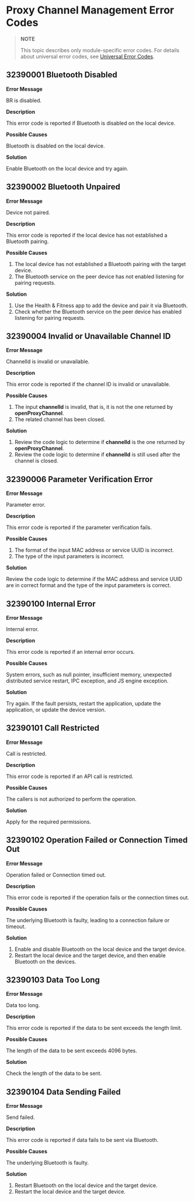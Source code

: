 # Proxy Channel Management Error Codes

> **NOTE**
>
> This topic describes only module-specific error codes. For details about universal error codes, see [Universal Error Codes](../errorcode-universal.md).

## 32390001 Bluetooth Disabled

**Error Message**

BR is disabled.

**Description**

This error code is reported if Bluetooth is disabled on the local device.

**Possible Causes**

Bluetooth is disabled on the local device.

**Solution**

Enable Bluetooth on the local device and try again.

## 32390002 Bluetooth Unpaired

**Error Message**

Device not paired.

**Description**

This error code is reported if the local device has not established a Bluetooth pairing.

**Possible Causes**

1. The local device has not established a Bluetooth pairing with the target device.
2. The Bluetooth service on the peer device has not enabled listening for pairing requests.

**Solution**

1. Use the Health & Fitness app to add the device and pair it via Bluetooth.
2. Check whether the Bluetooth service on the peer device has enabled listening for pairing requests.

## 32390004 Invalid or Unavailable Channel ID

**Error Message**

ChannelId is invalid or unavailable.

**Description**

This error code is reported if the channel ID is invalid or unavailable.

**Possible Causes**

1. The input **channelId** is invalid, that is, it is not the one returned by **openProxyChannel**.
2. The related channel has been closed.

**Solution**

1. Review the code logic to determine if **channelId** is the one returned by **openProxyChannel**.
2. Review the code logic to determine if **channelId** is still used after the channel is closed. 

## 32390006 Parameter Verification Error

**Error Message**

Parameter error.

**Description**

This error code is reported if the parameter verification fails.

**Possible Causes**

1. The format of the input MAC address or service UUID is incorrect.
2. The type of the input parameters is incorrect.

**Solution**

Review the code logic to determine if the MAC address and service UUID are in correct format and the type of the input parameters is correct.

## 32390100 Internal Error

**Error Message**

Internal error.

**Description**

This error code is reported if an internal error occurs.

**Possible Causes**

System errors, such as null pointer, insufficient memory, unexpected distributed service restart, IPC exception, and JS engine exception.

**Solution**

Try again. If the fault persists, restart the application, update the application, or update the device version.

## 32390101 Call Restricted

**Error Message**

Call is restricted.

**Description**

This error code is reported if an API call is restricted.

**Possible Causes**

The callers is not authorized to perform the operation.

**Solution**

Apply for the required permissions.

## 32390102 Operation Failed or Connection Timed Out

**Error Message**

Operation failed or Connection timed out.

**Description**

This error code is reported if the operation fails or the connection times out.

**Possible Causes**

The underlying Bluetooth is faulty, leading to a connection failure or timeout.

**Solution**

1. Enable and disable Bluetooth on the local device and the target device.
2. Restart the local device and the target device, and then enable Bluetooth on the devices.

## 32390103 Data Too Long

**Error Message**

Data too long.

**Description**

This error code is reported if the data to be sent exceeds the length limit.

**Possible Causes**

The length of the data to be sent exceeds 4096 bytes.

**Solution**

Check the length of the data to be sent.

## 32390104 Data Sending Failed

**Error Message**

Send failed.

**Description**

This error code is reported if data fails to be sent via Bluetooth.

**Possible Causes**

The underlying Bluetooth is faulty.

**Solution**

1. Restart Bluetooth on the local device and the target device.
2. Restart the local device and the target device.

